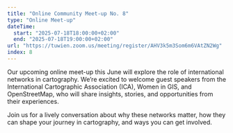 ```yaml
---
title: "Online Community Meet-up No. 8"
type: "Online Meet-up"
dateTime:
  start: "2025-07-18T18:00:00+02:00"
  end: "2025-07-18T19:00:00+02:00"
url: "https://tuwien.zoom.us/meeting/register/AHV3k5m3Som6m6VAtZN2Wg"
index: 8
---
```


Our upcoming online meet-up this June will explore the role of international networks in cartography. We’re excited to welcome guest speakers from the International Cartographic Association (ICA), Women in GIS, and OpenStreetMap, who will share insights, stories, and opportunities from their experiences.

Join us for a lively conversation about why these networks matter, how they can shape your journey in cartography, and ways you can get involved.
